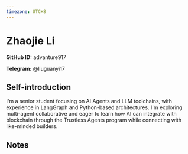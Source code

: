 ```yaml
---
timezone: UTC+8
---
```


# Zhaojie Li

**GitHub ID:** advanture917

**Telegram:** @liuguanyi17

## Self-introduction

I'm a senior student focusing on AI Agents and LLM toolchains, with experience in LangGraph and Python-based architectures. I'm exploring multi-agent collaborative and eager to learn how AI can integrate with blockchain through the Trustless Agents program while connecting with like-minded builders.

## Notes

<!-- Content_START -->


<!-- Content_END -->
